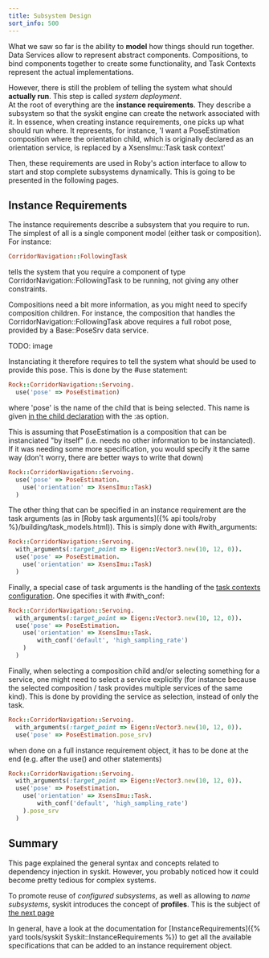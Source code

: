 ```yaml
---
title: Subsystem Design
sort_info: 500
---
```

What we saw so far is the ability to __model__ how things should run together.
Data Services allow to represent abstract components. Compositions, to bind
components together to create some functionality, and Task Contexts represent
the actual implementations.

However, there is still the problem of telling the system what should __actually
run__. This step is called _system deployment_.  
At the root of everything are the __instance requirements__. They describe a
subsystem so that the syskit engine can create the network associated with
it. In essence, when creating instance requirements, one picks up what should
run where. It represents, for instance, 'I want a PoseEstimation composition where the
orientation child, which is originally declared as an orientation service, is
replaced by a XsensImu::Task task context'

Then, these requirements are used in Roby's action interface to allow to start
and stop complete subsystems dynamically. This is going to be presented in the
following pages.

Instance Requirements
---------------------
The instance requirements describe a subsystem that you require to run. The
simplest of all is a single component model (either task or composition). For
instance:

~~~ ruby
CorridorNavigation::FollowingTask
~~~

tells the system that you require a component of type
CorridorNavigation::FollowingTask to be running, not giving any other
constraints.

Compositions need a bit more information, as you might need to specify
composition children. For instance, the composition that handles the
CorridorNavigation::FollowingTask above requires a full robot pose, provided by
a Base::PoseSrv data service.

TODO: image

Instanciating it therefore requires to tell the system what should be used to
provide this pose. This is done by the #use statement:

~~~ ruby
Rock::CorridorNavigation::Servoing.
  use('pose' => PoseEstimation)
~~~

where 'pose' is the name of the child that is being selected. This name is given
[in the child declaration](compositions.html) with the :as option.

This is assuming that PoseEstimation is a composition that can be instanciated
"by itself" (i.e. needs no other information to be instanciated). If it was
needing some more specification, you would specify it the same way (don't worry,
there are better ways to write that down)

~~~ ruby
Rock::CorridorNavigation::Servoing.
  use('pose' => PoseEstimation.
    use('orientation' => XsensImu::Task)
  )
~~~

The other thing that can be specified in an instance requirement are the task
arguments (as in [Roby task
arguments]({% api tools/roby %}/building/task_models.html)).
This is simply done with #with_arguments:

~~~ ruby
Rock::CorridorNavigation::Servoing.
  with_arguments(:target_point => Eigen::Vector3.new(10, 12, 0)).
  use('pose' => PoseEstimation.
    use('orientation' => XsensImu::Task)
  )
~~~

Finally, a special case of task arguments is the handling of the [task
contexts configuration](task_contexts.html#configuration). One specifies it with #with_conf:

~~~ ruby
Rock::CorridorNavigation::Servoing.
  with_arguments(:target_point => Eigen::Vector3.new(10, 12, 0)).
  use('pose' => PoseEstimation.
    use('orientation' => XsensImu::Task.
        with_conf('default', 'high_sampling_rate')
    )
  )
~~~

Finally, when selecting a composition child and/or selecting something for a
service, one might need to select a service explicitly (for instance because the
selected composition / task provides multiple services of the same kind). This
is done by providing the service as selection, instead of only the task.

~~~ ruby
Rock::CorridorNavigation::Servoing.
  with_arguments(:target_point => Eigen::Vector3.new(10, 12, 0)).
  use('pose' => PoseEstimation.pose_srv)
~~~

when done on a full instance requirement object, it has to be done at the end
(e.g. after the use() and other statements)

~~~ ruby
Rock::CorridorNavigation::Servoing.
  with_arguments(:target_point => Eigen::Vector3.new(10, 12, 0)).
  use('pose' => PoseEstimation.
    use('orientation' => XsensImu::Task.
        with_conf('default', 'high_sampling_rate')
    ).pose_srv
  )
~~~

Summary
-------
This page explained the general syntax and concepts related to dependency
injection in syskit. However, you probably noticed how it could become pretty
tedious for complex systems.

To promote reuse of _configured subsystems_, as well as allowing to _name
subsystems_, syskit introduces the concept of __profiles__. This is the subject
of [the next page](profiles.html)

In general, have a look at the documentation for
[InstanceRequirements]({% yard tools/syskit Syskit::InstanceRequirements %})
to get all the available specifications that can
be added to an instance requirement object.
